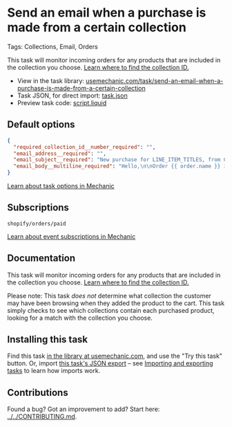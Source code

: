 # Send an email when a purchase is made from a certain collection

Tags: Collections, Email, Orders

This task will monitor incoming orders for any products that are included in the collection you choose. [Learn where to find the collection ID.](https://learn.mechanic.dev/techniques/finding-a-resource-id)

* View in the task library: [usemechanic.com/task/send-an-email-when-a-purchase-is-made-from-a-certain-collection](https://usemechanic.com/task/send-an-email-when-a-purchase-is-made-from-a-certain-collection)
* Task JSON, for direct import: [task.json](../../tasks/send-an-email-when-a-purchase-is-made-from-a-certain-collection.json)
* Preview task code: [script.liquid](./script.liquid)

## Default options

```json
{
  "required_collection_id__number_required": "",
  "email_address__required": "",
  "email_subject__required": "New purchase for LINE_ITEM_TITLES, from COLLECTION_TITLE",
  "email_body__multiline_required": "Hello,\n\nOrder {{ order.name }} includes LINE_ITEM_TITLES, from COLLECTION_TITLE.\n\n<a href=\"https://{{ shop.domain }}/admin/orders/{{ order.id }}\">Manage this order in Shopify</a>\n\nThanks,\n-Mechanic, for {{ shop.name }}"
}
```

[Learn about task options in Mechanic](https://docs.usemechanic.com/article/471-task-options)

## Subscriptions

```liquid
shopify/orders/paid
```

[Learn about event subscriptions in Mechanic](https://docs.usemechanic.com/article/408-subscriptions)

## Documentation

This task will monitor incoming orders for any products that are included in the collection you choose. [Learn where to find the collection ID.](https://learn.mechanic.dev/techniques/finding-a-resource-id)

Please note: This task _does not_ determine what collection the customer may have been browsing when they added the product to the cart. This task simply checks to see which collections contain each purchased product, looking for a match with the collection you choose.

## Installing this task

Find this task [in the library at usemechanic.com](https://usemechanic.com/task/send-an-email-when-a-purchase-is-made-from-a-certain-collection), and use the "Try this task" button. Or, import [this task's JSON export](../../tasks/send-an-email-when-a-purchase-is-made-from-a-certain-collection.json) – see [Importing and exporting tasks](https://docs.usemechanic.com/article/505-importing-and-exporting-tasks) to learn how imports work.

## Contributions

Found a bug? Got an improvement to add? Start here: [../../CONTRIBUTING.md](../../CONTRIBUTING.md).
